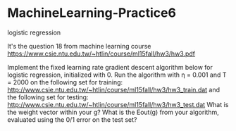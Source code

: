 # MachineLearning-Practice6
logistic regression

It's the question 18 from machine learning course https://www.csie.ntu.edu.tw/~htlin/course/ml15fall/hw3/hw3.pdf

Implement the fixed learning rate gradient descent algorithm below for logistic regression, initialized
with 0. Run the algorithm with η = 0.001 and T = 2000 on the following set for training:
http://www.csie.ntu.edu.tw/~htlin/course/ml15fall/hw3/hw3_train.dat
and the following set for testing:
http://www.csie.ntu.edu.tw/~htlin/course/ml15fall/hw3/hw3_test.dat
What is the weight vector within your g? What is the Eout(g) from your algorithm, evaluated using
the 0/1 error on the test set?

